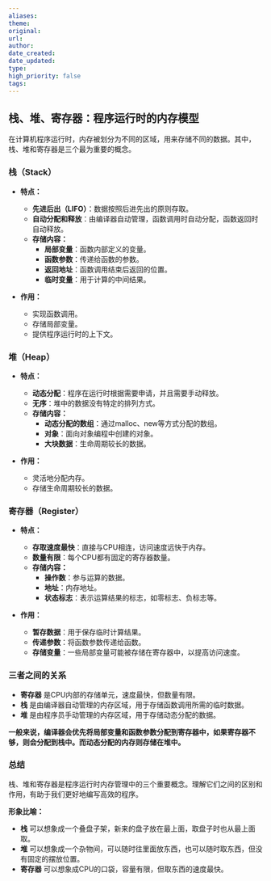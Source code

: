 ```yaml
---
aliases: 
theme: 
original: 
url: 
author: 
date_created: 
date_updated: 
type: 
high_priority: false
tags:
---
```

## 栈、堆、寄存器：程序运行时的内存模型

在计算机程序运行时，内存被划分为不同的区域，用来存储不同的数据。其中，栈、堆和寄存器是三个最为重要的概念。

### 栈（Stack）

- **特点：**
    
    - **先进后出（LIFO）**：数据按照后进先出的原则存取。
    - **自动分配和释放**：由编译器自动管理，函数调用时自动分配，函数返回时自动释放。
    - **存储内容：**
        - **局部变量**：函数内部定义的变量。
        - **函数参数**：传递给函数的参数。
        - **返回地址**：函数调用结束后返回的位置。
        - **临时变量**：用于计算的中间结果。
- **作用：**
    
    - 实现函数调用。
    - 存储局部变量。
    - 提供程序运行时的上下文。

### 堆（Heap）

- **特点：**
    
    - **动态分配**：程序在运行时根据需要申请，并且需要手动释放。
    - **无序**：堆中的数据没有特定的排列方式。
    - **存储内容：**
        - **动态分配的数组**：通过malloc、new等方式分配的数组。
        - **对象**：面向对象编程中创建的对象。
        - **大块数据**：生命周期较长的数据。
- **作用：**
    
    - 灵活地分配内存。
    - 存储生命周期较长的数据。

### 寄存器（Register）

- **特点：**
    
    - **存取速度最快**：直接与CPU相连，访问速度远快于内存。
    - **数量有限**：每个CPU都有固定的寄存器数量。
    - **存储内容：**
        - **操作数**：参与运算的数据。
        - **地址**：内存地址。
        - **状态标志**：表示运算结果的标志，如零标志、负标志等。
- **作用：**
    
    - **暂存数据**：用于保存临时计算结果。
    - **传递参数**：将函数参数传递给函数。
    - **存储变量**：一些局部变量可能被存储在寄存器中，以提高访问速度。

### 三者之间的关系

- **寄存器** 是CPU内部的存储单元，速度最快，但数量有限。
- **栈** 是由编译器自动管理的内存区域，用于存储函数调用所需的临时数据。
- **堆** 是由程序员手动管理的内存区域，用于存储动态分配的数据。

**一般来说，编译器会优先将局部变量和函数参数分配到寄存器中，如果寄存器不够，则会分配到栈中。而动态分配的内存则存储在堆中。**

### 总结

栈、堆和寄存器是程序运行时内存管理中的三个重要概念。理解它们之间的区别和作用，有助于我们更好地编写高效的程序。

**形象比喻：**

- **栈** 可以想象成一个叠盘子架，新来的盘子放在最上面，取盘子时也从最上面取。
- **堆** 可以想象成一个杂物间，可以随时往里面放东西，也可以随时取东西，但没有固定的摆放位置。
- **寄存器** 可以想象成CPU的口袋，容量有限，但取东西的速度最快。

